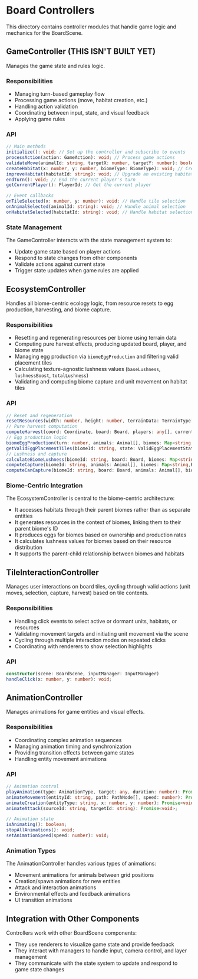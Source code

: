 # Board Controllers

This directory contains controller modules that handle game logic and mechanics for the BoardScene.

## GameController (THIS ISN'T BUILT YET)

Manages the game state and rules logic.

### Responsibilities

- Managing turn-based gameplay flow
- Processing game actions (move, habitat creation, etc.)
- Handling action validation
- Coordinating between input, state, and visual feedback
- Applying game rules

### API

```typescript
// Main methods
initialize(): void; // Set up the controller and subscribe to events
processAction(action: GameAction): void; // Process game actions
validateMove(animalId: string, targetX: number, targetY: number): boolean; // Validate animal movement
createHabitat(x: number, y: number, biomeType: BiomeType): void; // Create a new habitat
improveHabitat(habitatId: string): void; // Upgrade an existing habitat
endTurn(): void; // End the current player's turn
getCurrentPlayer(): PlayerId; // Get the current player

// Event callbacks
onTileSelected(x: number, y: number): void; // Handle tile selection
onAnimalSelected(animalId: string): void; // Handle animal selection
onHabitatSelected(habitatId: string): void; // Handle habitat selection
```

### State Management

The GameController interacts with the state management system to:
- Update game state based on player actions
- Respond to state changes from other components
- Validate actions against current state
- Trigger state updates when game rules are applied

## EcosystemController

Handles all biome-centric ecology logic, from resource resets to egg production, harvesting, and biome capture.

### Responsibilities

- Resetting and regenerating resources per biome using terrain data
- Computing pure harvest effects, producing updated board, player, and biome state
- Managing egg production via `biomeEggProduction` and filtering valid placement tiles
- Calculating texture-agnostic lushness values (`baseLushness`, `lushnessBoost`, `totalLushness`)
- Validating and computing biome capture and unit movement on habitat tiles

### API

```typescript
// Reset and regeneration
resetResources(width: number, height: number, terrainData: TerrainType[][], board: Board, biomes: Map<string,Biome>): void;
// Pure harvest computation
computeHarvest(coord: Coordinate, board: Board, players: any[], currentPlayerId: number, biomes: Map<string,Biome>, amount: number): { board: Board; players: any[]; biomes: Map<string,Biome> };
// Egg production logic
biomeEggProduction(turn: number, animals: Animal[], biomes: Map<string,Biome>, board: Board): BiomeProductionResult;
getValidEggPlacementTiles(biomeId: string, state: ValidEggPlacementState, biomes: Map<string,Biome>): Coordinate[];
// Lushness and capture
calculateBiomeLushness(biomeId: string, board: Board, biomes: Map<string,Biome>): { baseLushness: number; lushnessBoost: number; totalLushness: number };
computeCapture(biomeId: string, animals: Animal[], biomes: Map<string,Biome>, board: Board, currentPlayerId: number, turn: number): { animals: Animal[]; biomes: Map<string,Biome> };
computeCanCapture(biomeId: string, board: Board, animals: Animal[], biomes: Map<string,Biome>, currentPlayerId: number): boolean;
```

### Biome-Centric Integration

The EcosystemController is central to the biome-centric architecture:
- It accesses habitats through their parent biomes rather than as separate entities
- It generates resources in the context of biomes, linking them to their parent biome's ID
- It produces eggs for biomes based on ownership and production rates
- It calculates lushness values for biomes based on their resource distribution
- It supports the parent-child relationship between biomes and habitats

## TileInteractionController

Manages user interactions on board tiles, cycling through valid actions (unit moves, selection, capture, harvest) based on tile contents.

### Responsibilities

- Handling click events to select active or dormant units, habitats, or resources
- Validating movement targets and initiating unit movement via the scene
- Cycling through multiple interaction modes on repeated clicks
- Coordinating with renderers to show selection highlights

### API

```typescript
constructor(scene: BoardScene, inputManager: InputManager)
handleClick(x: number, y: number): void;
```

## AnimationController

Manages animations for game entities and visual effects.

### Responsibilities

- Coordinating complex animation sequences
- Managing animation timing and synchronization
- Providing transition effects between game states
- Handling entity movement animations

### API

```typescript
// Animation control
playAnimation(type: AnimationType, target: any, duration: number): Promise<void>;
animateMovement(entityId: string, path: PathNode[], speed: number): Promise<void>;
animateCreation(entityType: string, x: number, y: number): Promise<void>;
animateAttack(sourceId: string, targetId: string): Promise<void>;

// Animation state
isAnimating(): boolean;
stopAllAnimations(): void;
setAnimationSpeed(speed: number): void;
```

### Animation Types

The AnimationController handles various types of animations:
- Movement animations for animals between grid positions
- Creation/spawn animations for new entities
- Attack and interaction animations
- Environmental effects and feedback animations
- UI transition animations

## Integration with Other Components

Controllers work with other BoardScene components:
- They use renderers to visualize game state and provide feedback
- They interact with managers to handle input, camera control, and layer management
- They communicate with the state system to update and respond to game state changes 